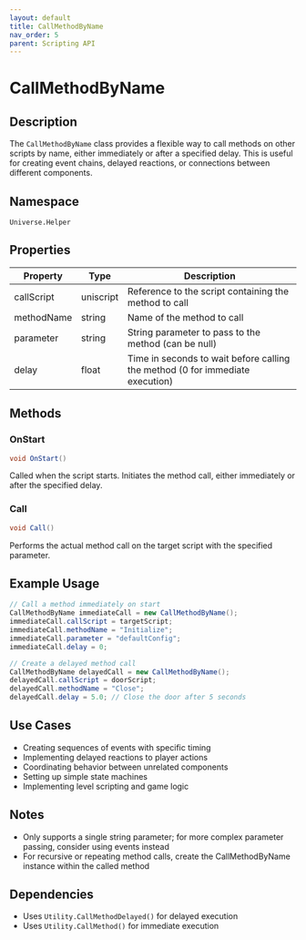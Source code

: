 ```yaml
---
layout: default
title: CallMethodByName
nav_order: 5
parent: Scripting API
---
```

# CallMethodByName

## Description
The `CallMethodByName` class provides a flexible way to call methods on other scripts by name, either immediately or after a specified delay. This is useful for creating event chains, delayed reactions, or connections between different components.

## Namespace
`Universe.Helper`

## Properties
| Property   | Type      | Description                                                                   |
|------------|-----------|-------------------------------------------------------------------------------|
| callScript | uniscript | Reference to the script containing the method to call                         |
| methodName | string    | Name of the method to call                                                    |
| parameter  | string    | String parameter to pass to the method (can be null)                          |
| delay      | float     | Time in seconds to wait before calling the method (0 for immediate execution) |


## Methods

### OnStart
```csharp
void OnStart()
```
Called when the script starts. Initiates the method call, either immediately or after the specified delay.

### Call
```csharp
void Call()
```
Performs the actual method call on the target script with the specified parameter.

## Example Usage
```csharp
// Call a method immediately on start
CallMethodByName immediateCall = new CallMethodByName();
immediateCall.callScript = targetScript;
immediateCall.methodName = "Initialize";
immediateCall.parameter = "defaultConfig";
immediateCall.delay = 0;

// Create a delayed method call
CallMethodByName delayedCall = new CallMethodByName();
delayedCall.callScript = doorScript;
delayedCall.methodName = "Close";
delayedCall.delay = 5.0; // Close the door after 5 seconds
```

## Use Cases
- Creating sequences of events with specific timing
- Implementing delayed reactions to player actions
- Coordinating behavior between unrelated components
- Setting up simple state machines
- Implementing level scripting and game logic

## Notes
- Only supports a single string parameter; for more complex parameter passing, consider using events instead
- For recursive or repeating method calls, create the CallMethodByName instance within the called method

## Dependencies
- Uses `Utility.CallMethodDelayed()` for delayed execution
- Uses `Utility.CallMethod()` for immediate execution
